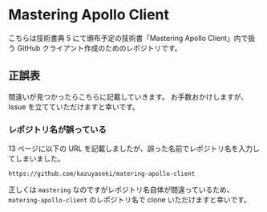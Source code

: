 # Mastering Apollo Client

こちらは技術書典 5 にて頒布予定の技術書「Mastering Apollo Client」内で扱う GitHub クライアント作成のためのレポジトリです。

## 正誤表

間違いが見つかったらこちらに記載していきます。
お手数おかけしますが、Issue を立てていただけますと幸いです。

### レポジトリ名が誤っている

13 ページに以下の URL を記載しましたが、誤った名前でレポジトリ名を入力してしまいました。

```
https://github.com/kazuyaseki/matering-apollo-client
```

正しくは `mastering` なのですがレポジトリ名自体が間違っているため、`matering-apollo-client` のレポジトリ名で clone いただけますと幸いです。
